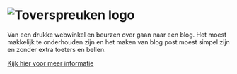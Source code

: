 # ![Toverspreuken logo](https://raw.githubusercontent.com/Half9/ToverspreukenFrontend/9c556ff674bee5f01cefbe8dd8c10adc21706a9b/src/assets/logo.svg?token=AA4CZ4C25SP7HOQVDTHMB43DLPLRC)

Van een drukke webwinkel en beurzen over gaan naar een blog. Het moest makkelijk te onderhouden zijn en het maken van blog post moest simpel zijn en zonder extra toeters en bellen.

[Kijk hier voor meer informatie](https://jbosch.dev/projecten/toverspreuken)